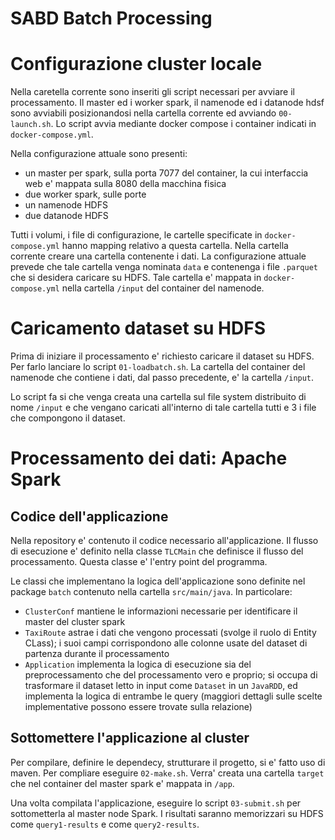 # SABD Batch Processing

# Configurazione cluster locale
Nella caretella corrente sono inseriti gli script necessari per avviare il processamento.
Il master ed i worker spark, il namenode ed i datanode hdsf sono avviabili posizionandosi nella cartella corrente ed avviando `00-launch.sh`.
Lo script avvia mediante docker compose i container indicati in `docker-compose.yml`.

Nella configurazione attuale sono presenti:
- un master per spark, sulla porta 7077 del container, la cui interfaccia web e' mappata sulla 8080 della macchina fisica
- due worker spark, sulle porte 
- un namenode HDFS
- due datanode HDFS

Tutti i volumi, i file di configurazione, le cartelle specificate in `docker-compose.yml` hanno mapping relativo a questa cartella.
Nella cartella corrente creare una cartella contenente i dati. La configurazione attuale prevede che tale cartella venga nominata `data` e contenenga i file `.parquet` che si desidera caricare su HDFS.
Tale cartella e' mappata in `docker-compose.yml` nella cartella `/input` del container del namenode.



# Caricamento dataset su HDFS
Prima di iniziare il processamento e' richiesto caricare il dataset su HDFS.
Per farlo lanciare lo script `01-loadbatch.sh`. 
La cartella del container del namenode che contiene i dati, dal passo precedente, e' la cartella `/input`.

Lo script fa si che venga creata una cartella sul file system distribuito di nome `/input` e che vengano caricati 
all'interno di tale cartella tutti e 3 i file che compongono il dataset.



# Processamento dei dati: Apache Spark 
## Codice dell'applicazione
Nella repository e' contenuto il codice necessario all'applicazione.
Il flusso di esecuzione e' definito nella classe `TLCMain` che definisce il flusso del processamento.
Questa classe e' l'entry point del programma.

Le classi che implementano la logica dell'applicazione sono definite nel package `batch` contenuto nella cartella `src/main/java`.
In particolare:
- `ClusterConf` mantiene le informazioni necessarie per identificare il master del cluster spark
- `TaxiRoute` astrae i dati che vengono processati (svolge il ruolo di Entity CLass); i suoi campi corrispondono alle colonne usate del dataset di partenza durante il processamento
- `Application` implementa la logica di esecuzione sia del preprocessamento che del processamento vero e proprio; 
   si occupa di trasformare il dataset letto in input come `Dataset` in un `JavaRDD`,
   ed implementa la logica di entrambe le query (maggiori dettagli sulle scelte implementative possono essere trovate sulla relazione)

## Sottomettere l'applicazione al cluster
Per compilare, definire le dependecy, strutturare il progetto, si e' fatto uso di maven.
Per compliare eseguire `02-make.sh`. Verra' creata una cartella `target` che nel container del master spark e' mappata in `/app`.

Una volta compilata l'applicazione, eseguire lo script `03-submit.sh` per sottometterla al master node Spark.
I risultati saranno memorizzari su HDFS come `query1-results` e come `query2-results`.



